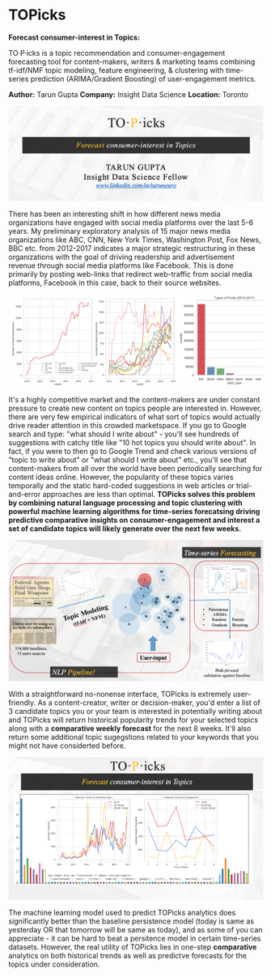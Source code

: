 # TOPicks
__Forecast consumer-interest in Topics:__

TO·P·icks is a topic recommendation and consumer-engagement forecasting tool for content-makers, writers & marketing teams combining tf-idf/NMF topic modeling, feature engineering, & clustering with time-series prediction (ARIMA/Gradient Boosting) of user-engagement metrics.

__Author:__ Tarun Gupta
__Company:__ Insight Data Science
__Location:__ Toronto

![TOPicks Pipeline](img/TOPicks_intro.png) 

There has been an interesting shift in how different news media organizations have  engaged with social media platforms over the last 5-6 years. My preliminary exploratory analysis of 15 major news media organizations like ABC, CNN, New York Times, Washington Post, Fox News, BBC etc. from 2012-2017 indicates a major strategic restructuring in these organizations with the goal of driving readership and advertisement revenue through social media platforms like Facebook. This is done primarily by posting web-links that redirect web-traffic from social media platforms, Facebook in this case, back to their source websites.

![Use of Social media to drive web revenue](img/social_activity.png)

It's a highly competitive market and the content-makers are under constant pressure to create new content on topics people are interested in. However, there are very few empirical indicators of what sort of topics would actually drive reader attention in this crowded marketspace. If you go to Google search and type: "what should I write about" - you'll see hundreds of suggestions with catchy title like "10 hot topics you should write about". In fact, if you were to then go to Google Trend and check various versions of "topic to write about" or "what should I write about" etc., you'll see that content-makers from all over the world have been periodically searching for content ideas online. However, the popularity of these topics varies temporally and the static hard-coded suggestions in web articles or trial-and-error approaches are less than optimal. __TOPicks solves this problem by combining natural language processing and topic clustering with powerful machine learning algorithms for time-series forecatsing driving predictive comparative insights on consumer-engagement and interest a set of candidate topics will likely generate over the next few weeks.__

![TOPicks Pipeline](img/modeling_pipeline.png)

With a straightforward no-nonense interface, TOPicks is extremely user-friendly. As a content-creator, writer or decision-maker, you'd enter a list of 3 candidate topics you or your team is interested in potentially writing about and TOPicks will return historical popularity trends for your selected topics along with a __comparative weekly forecast__ for the next 8 weeks. It'll also return some additional topic sugegstions related to your keywords that you might not have considerted before.

![Comparative Analytics](img/analytics.png)

The machine learning model used to predict TOPicks analytics does significantly better than the baseline persistence model (today is same as yesterday OR that tomorrow will be same as today), and as some of you can appreciate - it can be hard to beat a persitence model in certain time-series datasets. However, the real utility of TOPicks lies in one-step __comparative__ analytics on both historical trends as well as predictve forecasts for the topics under consideration.